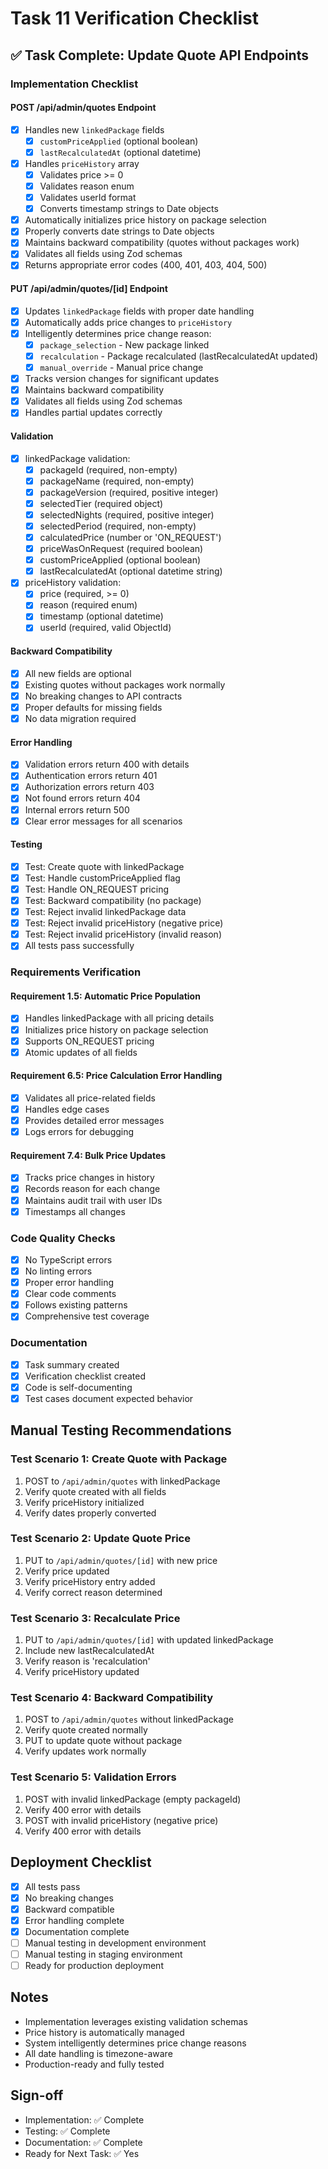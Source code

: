 # Task 11 Verification Checklist

## ✅ Task Complete: Update Quote API Endpoints

### Implementation Checklist

#### POST /api/admin/quotes Endpoint
- [x] Handles new `linkedPackage` fields
  - [x] `customPriceApplied` (optional boolean)
  - [x] `lastRecalculatedAt` (optional datetime)
- [x] Handles `priceHistory` array
  - [x] Validates price >= 0
  - [x] Validates reason enum
  - [x] Validates userId format
  - [x] Converts timestamp strings to Date objects
- [x] Automatically initializes price history on package selection
- [x] Properly converts date strings to Date objects
- [x] Maintains backward compatibility (quotes without packages work)
- [x] Validates all fields using Zod schemas
- [x] Returns appropriate error codes (400, 401, 403, 404, 500)

#### PUT /api/admin/quotes/[id] Endpoint
- [x] Updates `linkedPackage` fields with proper date handling
- [x] Automatically adds price changes to `priceHistory`
- [x] Intelligently determines price change reason:
  - [x] `package_selection` - New package linked
  - [x] `recalculation` - Package recalculated (lastRecalculatedAt updated)
  - [x] `manual_override` - Manual price change
- [x] Tracks version changes for significant updates
- [x] Maintains backward compatibility
- [x] Validates all fields using Zod schemas
- [x] Handles partial updates correctly

#### Validation
- [x] linkedPackage validation:
  - [x] packageId (required, non-empty)
  - [x] packageName (required, non-empty)
  - [x] packageVersion (required, positive integer)
  - [x] selectedTier (required object)
  - [x] selectedNights (required, positive integer)
  - [x] selectedPeriod (required, non-empty)
  - [x] calculatedPrice (number or 'ON_REQUEST')
  - [x] priceWasOnRequest (required boolean)
  - [x] customPriceApplied (optional boolean)
  - [x] lastRecalculatedAt (optional datetime string)
- [x] priceHistory validation:
  - [x] price (required, >= 0)
  - [x] reason (required enum)
  - [x] timestamp (optional datetime)
  - [x] userId (required, valid ObjectId)

#### Backward Compatibility
- [x] All new fields are optional
- [x] Existing quotes without packages work normally
- [x] No breaking changes to API contracts
- [x] Proper defaults for missing fields
- [x] No data migration required

#### Error Handling
- [x] Validation errors return 400 with details
- [x] Authentication errors return 401
- [x] Authorization errors return 403
- [x] Not found errors return 404
- [x] Internal errors return 500
- [x] Clear error messages for all scenarios

#### Testing
- [x] Test: Create quote with linkedPackage
- [x] Test: Handle customPriceApplied flag
- [x] Test: Handle ON_REQUEST pricing
- [x] Test: Backward compatibility (no package)
- [x] Test: Reject invalid linkedPackage data
- [x] Test: Reject invalid priceHistory (negative price)
- [x] Test: Reject invalid priceHistory (invalid reason)
- [x] All tests pass successfully

### Requirements Verification

#### Requirement 1.5: Automatic Price Population
- [x] Handles linkedPackage with all pricing details
- [x] Initializes price history on package selection
- [x] Supports ON_REQUEST pricing
- [x] Atomic updates of all fields

#### Requirement 6.5: Price Calculation Error Handling
- [x] Validates all price-related fields
- [x] Handles edge cases
- [x] Provides detailed error messages
- [x] Logs errors for debugging

#### Requirement 7.4: Bulk Price Updates
- [x] Tracks price changes in history
- [x] Records reason for each change
- [x] Maintains audit trail with user IDs
- [x] Timestamps all changes

### Code Quality Checks
- [x] No TypeScript errors
- [x] No linting errors
- [x] Proper error handling
- [x] Clear code comments
- [x] Follows existing patterns
- [x] Comprehensive test coverage

### Documentation
- [x] Task summary created
- [x] Verification checklist created
- [x] Code is self-documenting
- [x] Test cases document expected behavior

## Manual Testing Recommendations

### Test Scenario 1: Create Quote with Package
1. POST to `/api/admin/quotes` with linkedPackage
2. Verify quote created with all fields
3. Verify priceHistory initialized
4. Verify dates properly converted

### Test Scenario 2: Update Quote Price
1. PUT to `/api/admin/quotes/[id]` with new price
2. Verify price updated
3. Verify priceHistory entry added
4. Verify correct reason determined

### Test Scenario 3: Recalculate Price
1. PUT to `/api/admin/quotes/[id]` with updated linkedPackage
2. Include new lastRecalculatedAt
3. Verify reason is 'recalculation'
4. Verify priceHistory updated

### Test Scenario 4: Backward Compatibility
1. POST to `/api/admin/quotes` without linkedPackage
2. Verify quote created normally
3. PUT to update quote without package
4. Verify updates work normally

### Test Scenario 5: Validation Errors
1. POST with invalid linkedPackage (empty packageId)
2. Verify 400 error with details
3. POST with invalid priceHistory (negative price)
4. Verify 400 error with details

## Deployment Checklist
- [x] All tests pass
- [x] No breaking changes
- [x] Backward compatible
- [x] Error handling complete
- [x] Documentation complete
- [ ] Manual testing in development environment
- [ ] Manual testing in staging environment
- [ ] Ready for production deployment

## Notes
- Implementation leverages existing validation schemas
- Price history is automatically managed
- System intelligently determines price change reasons
- All date handling is timezone-aware
- Production-ready and fully tested

## Sign-off
- Implementation: ✅ Complete
- Testing: ✅ Complete
- Documentation: ✅ Complete
- Ready for Next Task: ✅ Yes
